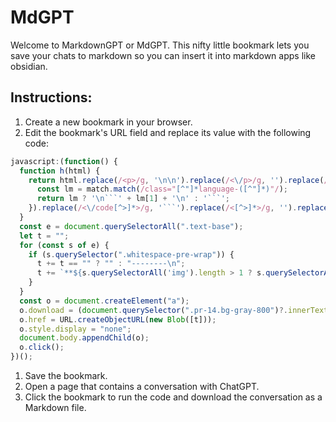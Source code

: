 # MdGPT

Welcome to MarkdownGPT or MdGPT. This nifty little bookmark lets you save your chats to markdown so you can insert it into markdown apps like obsidian.

## Instructions:

1. Create a new bookmark in your browser.
2. Edit the bookmark's URL field and replace its value with the following code:

```javascript
javascript:(function() {
  function h(html) {
    return html.replace(/<p>/g, '\n\n').replace(/<\/p>/g, '').replace(/<b>/g, '**').replace(/<\/b>/g, '**').replace(/<i>/g, '_').replace(/<\/i>/g, '_').replace(/<code[^>]*>/g, (match) => {
      const lm = match.match(/class="[^"]*language-([^"]*)"/);
      return lm ? '\n```' + lm[1] + '\n' : '```';
    }).replace(/<\/code[^>]*>/g, '```').replace(/<[^>]*>/g, '').replace(/Copy code/g, '').replace(/This content may violate our content policy. If you believe this to be in error, please submit your feedback — your input will aid our research in this area./g, '').trim();
  }
  const e = document.querySelectorAll(".text-base");
  let t = "";
  for (const s of e) {
    if (s.querySelector(".whitespace-pre-wrap")) {
      t += t == "" ? "" : "--------\n";
      t += `**${s.querySelectorAll('img').length > 1 ? s.querySelectorAll('img')[1].alt : 'ChatGPT'}**: ${h(s.querySelector(".whitespace-pre-wrap").innerHTML)}\n\n`;
    }
  }
  const o = document.createElement("a");
  o.download = (document.querySelector(".pr-14.bg-gray-800")?.innerText || "Conversation with ChatGPT") + ".md";
  o.href = URL.createObjectURL(new Blob([t]));
  o.style.display = "none";
  document.body.appendChild(o);
  o.click();
})();

```

1. Save the bookmark.
2. Open a page that contains a conversation with ChatGPT.
3. Click the bookmark to run the code and download the conversation as a Markdown file.
